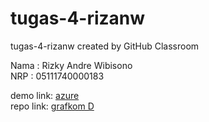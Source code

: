# tugas-4-rizanw
tugas-4-rizanw created by GitHub Classroom

Nama  : Rizky Andre Wibisono  
NRP   : 05111740000183

demo link: [azure](https://grafkomd-170183.azurewebsites.net/)  
repo link: [grafkom D](https://github.com/grafkom-d-if-its-2019/tugas-4-rizanw)
